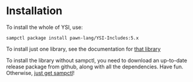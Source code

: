 # Installation

To install the whole of YSI, use:

```
sampctl package install pawn-lang/YSI-Includes:5.x
```

To install just one library, see the documentation for [that library](readme.md)

To install the library without sampctl, you need to download an up-to-date release package from github, along with all the dependencies.  Have fun.  Otherwise, [just get sampctl](sampctl.com/)!

